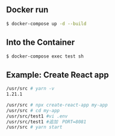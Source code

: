 ## Docker run

```bash
$ docker-compose up -d --build
```

## Into the Container

```bash
$ docker-compose exec test sh
```

## Example: Create React app

```sh
/usr/src # yarn -v
1.21.1

/usr/src # npx create-react-app my-app
/usr/src # cd my-app
/usr/src/test1 #vi .env
/usr/src/test1 #追加　PORT=8081
/usr/src # yarn start
```
